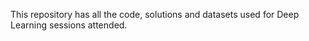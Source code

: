 This repository has all the  code, solutions and datasets used for Deep Learning sessions attended.
